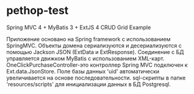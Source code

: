 # pethop-test

Spring MVC 4 + MyBatis 3 + ExtJS 4 CRUD Grid Example

Приложение основано на Spring framework с использованием SpringMVC.
Объекты домена сериализуются и десериализуются с помощью Jackson JSON (ExtData и ExtResponse).
Соединение с БД управляется движком MyBatis с использованием XML-карт.
OneClickPurchaseController-это контроллер Spring MVC подключен к Ext.data.JsonStore.
Поле базы данных 'uid' автоматически увеличивается на основе последовательности.
sql-скрипты в папке 'resources/scripts' для инициализации данных в БД Postgresql.
